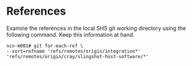 # References

Examine the references in the local SHS git working directory using the following command. Keep this information at hand.

```screen
ncn-m001# git for-each-ref \
--sort=refname 'refs/remotes/origin/integration*' 'refs/remotes/origin/cray/slingshot-host-software/*'
```
